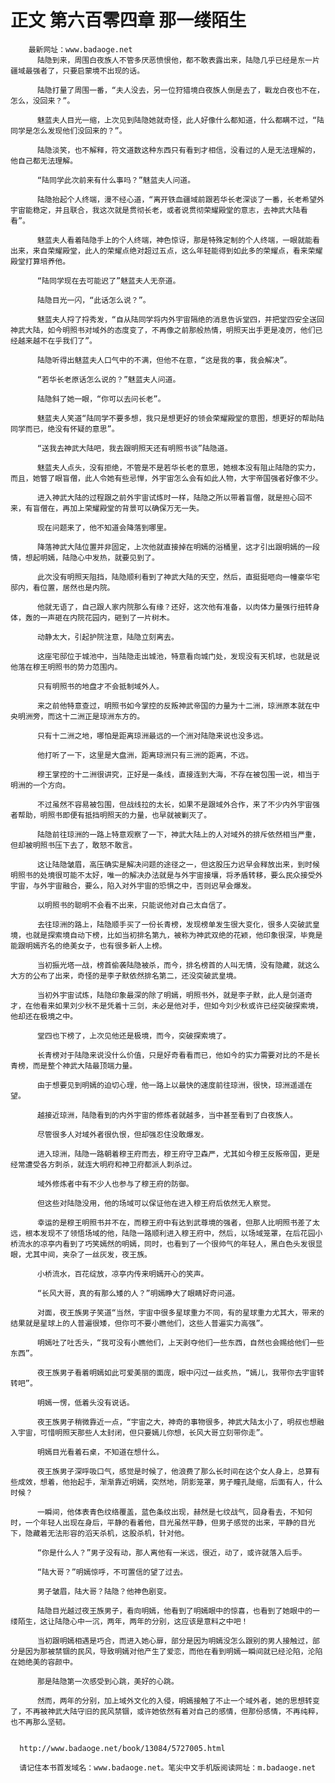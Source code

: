 # 正文 第六百零四章 那一缕陌生
        最新网址：www.badaoge.net
          陆隐到来，周围白夜族人不管多厌恶愤恨他，都不敢表露出来，陆隐几乎已经是东一片疆域最强者了，只要启蒙境不出现的话。
      
          陆隐打量了周围一番，“夫人没去，另一位狩猎境白夜族人倒是去了，戰龙白夜也不在，怎么，没回来？”。
      
          魅蓝夫人目光一缩，上次见到陆隐她就奇怪，此人好像什么都知道，什么都瞒不过，“陆同学是怎么发现他们没回来的？”。
      
          陆隐淡笑，也不解释，符文道数这种东西只有看到才相信，没看过的人是无法理解的，他自己都无法理解。
      
          “陆同学此次前来有什么事吗？”魅蓝夫人问道。
      
          陆隐抬起个人终端，漫不经心道，“离开铁血疆域前跟若华长老深谈了一番，长老希望外宇宙能稳定，并且联合，我这次就是贯彻长老，或者说贯彻荣耀殿堂的意志，去神武大陆看看”。
      
          魅蓝夫人看着陆隐手上的个人终端，神色惊讶，那是特殊定制的个人终端，一眼就能看出来，来自荣耀殿堂，此人的荣耀点绝对超过五点，这么年轻能得到如此多的荣耀点，看来荣耀殿堂打算培养他。
      
          “陆同学现在去可能迟了”魅蓝夫人无奈道。
      
          陆隐目光一闪，“此话怎么说？”。
      
          魅蓝夫人捋了捋秀发，“自从陆同学将内外宇宙隔绝的消息告诉堂四，并把堂四安全送回神武大陆，如今明照书对域外的态度变了，不再像之前那般热情，明照天出手更是凌厉，他们已经越来越不在乎我们了”。
      
          陆隐听得出魅蓝夫人口气中的不满，但他不在意，“这是我的事，我会解决”。
      
          “若华长老原话怎么说的？”魅蓝夫人问道。
      
          陆隐斜了她一眼，“你可以去问长老”。
      
          魅蓝夫人笑道“陆同学不要多想，我只是想更好的领会荣耀殿堂的意图，想更好的帮助陆同学而已，绝没有怀疑的意思”。
      
          “送我去神武大陆吧，我去跟明照天还有明照书谈”陆隐道。
      
          魅蓝夫人点头，没有拒绝，不管是不是若华长老的意思，她根本没有阻止陆隐的实力，而且，她瞥了眼盲僧，此人令她有些忌惮，外宇宙怎么会有如此人物，大宇帝国强者好像不少。
      
          进入神武大陆的过程跟之前外宇宙试炼时一样，陆隐之所以带着盲僧，就是担心回不来，有盲僧在，再加上荣耀殿堂的背景可以确保万无一失。
      
          现在问题来了，他不知道会降落到哪里。
      
          降落神武大陆位置并非固定，上次他就直接掉在明嫣的浴桶里，这才引出跟明嫣的一段情，想起明嫣，陆隐心中发热，就要见到了。
      
          此次没有明照天阻挡，陆隐顺利看到了神武大陆的天空，然后，直挺挺咂向一幢豪华宅邸内，看位置，居然也是内院。
      
          他就无语了，自己跟人家内院那么有缘？还好，这次他有准备，以肉体力量强行扭转身体，轰的一声砸在内院花园内，砸到了一片树木。
      
          动静太大，引起护院注意，陆隐立刻离去。
      
          这座宅邸位于城池中，当陆隐走出城池，特意看向城门处，发现没有天机球，也就是说他落在穆王明照书的势力范围内。
      
          只有明照书的地盘才不会抵制域外人。
      
          来之前他特意查过，明照书如今掌控的反叛神武帝国的力量为十二洲，琼洲原本就在中央明洲旁，而这十二洲正是琼洲东方的。
      
          只有十二洲之地，哪怕是距离琼洲最远的一个洲对陆隐来说也没多远。
      
          他打听了一下，这里是大盘洲，距离琼洲只有三洲的距离，不远。
      
          穆王掌控的十二洲很讲究，正好是一条线，直接连到大海，不存在被包围一说，相当于明洲的一个方向。
      
          不过虽然不容易被包围，但战线拉的太长，如果不是跟域外合作，来了不少内外宇宙强者帮助，明照书即便有抵挡明照天的力量，也早就被剿灭了。
      
          陆隐前往琼洲的一路上特意观察了一下，神武大陆上的人对域外的排斥依然相当严重，但却被明照书压下去了，敢怒不敢言。
      
          这让陆隐皱眉，高压确实是解决问题的途径之一，但这股压力迟早会释放出来，到时候明照书的处境很可能不太好，唯一的解决办法就是与外宇宙接壤，将矛盾转移，要么民众接受外宇宙，与外宇宙融合，要么，陷入对外宇宙的恐惧之中，否则迟早会爆发。
      
          以明照书的聪明不会看不出来，只能说他对自己太自信了。
      
          去往琼洲的路上，陆隐顺手买了一份长青榜，发现榜单发生很大变化，很多人突破武皇境，也就是探索境自动下榜，比如当初排名第九，被称为神武双绝的花颖，他印象很深，毕竟是能跟明嫣齐名的绝美女子，也有很多新人上榜。
      
          当初振光塔一战，榜首偷袭陆隐被杀，而今，排名榜首的人叫无情，没有隐藏，就这么大方的公布了出来，奇怪的是李子默依然排名第二，还没突破武皇境。
      
          当初外宇宙试炼，陆隐印象最深的除了明嫣，明照书外，就是李子默，此人是剑道奇才，在他看来如果刘少秋不是凭着十三剑，未必是他对手，但如今刘少秋或许已经突破探索境，他却还在极境之中。
      
          堂四也下榜了，上次见他还是极境，而今，突破探索境了。
      
          长青榜对于陆隐来说没什么价值，只是好奇看看而已，他如今的实力需要对比的不是长青榜，而是整个神武大陆最顶端力量。
      
          由于想要见到明嫣的迫切心理，他一路上以最快的速度前往琼洲，很快，琼洲遥遥在望。
      
          越接近琼洲，陆隐看到的内外宇宙的修炼者就越多，当中甚至看到了白夜族人。
      
          尽管很多人对域外者很仇恨，但却强忍住没敢爆发。
      
          进入琼洲，陆隐一路朝着穆王府而去，穆王府守卫森严，尤其如今穆王反叛帝国，更是经常遭受各方刺杀，就连大明府和神卫府都派人刺杀过。
      
          域外修炼者中有不少人也参与了穆王府的防御。
      
          但这些对陆隐没用，他的场域可以保证他在进入穆王府后依然无人察觉。
      
          幸运的是穆王明照书并不在，而穆王府中有达到武尊境的强者，但那人比明照书差了太远，根本发现不了领悟场域的他，陆隐一路顺利进入穆王府中，然后，以场域笼罩，在后花园小桥流水的凉亭内看到了巧笑嫣然的明嫣，同时，也看到了一个很帅气的年轻人，黑白色头发很显眼，尤其中间，夹杂了一丝灰发，夜王族。
      
          小桥流水，百花绽放，凉亭内传来明嫣开心的笑声。
      
          “长风大哥，真的有那么矮的人？”明嫣睁大了眼睛好奇问道。
      
          对面，夜王族男子笑道“当然，宇宙中很多星球重力不同，有的星球重力尤其大，带来的结果就是星球上的人普遍很矮，但你可不要小瞧他们，这些人普遍实力高强”。
      
          明嫣吐了吐舌头，“我可没有小瞧他们，上天剥夺他们一些东西，自然也会赐给他们一些东西”。
      
          夜王族男子看着明嫣如此可爱美丽的面庞，眼中闪过一丝炙热，“嫣儿，我带你去宇宙转转吧”。
      
          明嫣一愣，低着头没有说话。
      
          夜王族男子稍微靠近一点，“宇宙之大，神奇的事物很多，神武大陆太小了，明叔也想融入宇宙，可惜明照天那些人太封闭，但只要嫣儿你想，长风大哥立刻带你走”。
      
          明嫣目光看着石桌，不知道在想什么。
      
          夜王族男子深呼吸口气，感觉是时候了，他浪费了那么长时间在这个女人身上，总算有些成效，想着，他抬起手，渐渐靠近明嫣，突然地，阴影笼罩，男子瞳孔陡缩，后面有人，什么时候？
      
          一瞬间，他体表青色纹络覆盖，蓝色条纹出现，赫然是七纹战气，回身看去，不知何时，一个年轻人出现在身后，平静的看着他，目光虽然平静，但男子感觉的出来，平静的目光下，隐藏着无法形容的滔天杀机，这股杀机，针对他。
      
          “你是什么人？”男子没有动，那人离他有一米远，很近，动了，或许就落入后手。
      
          “陆大哥？”明嫣惊呼，不可置信的望了过去。
      
          男子皱眉，陆大哥？陆隐？他神色剧变。
      
          陆隐目光越过夜王族男子，看向明嫣，他看到了明嫣眼中的惊喜，也看到了她眼中的一缕陌生，这让陆隐心中一沉，两年，两年的分别，这应该是意料之中吧！
      
          当初跟明嫣相遇是巧合，而进入她心扉，部分是因为明嫣没怎么跟别的男人接触过，部分是因为那被禁锢的民风，导致明嫣对他产生了爱恋，而他在看到明嫣一瞬间就已经沦陷，沦陷在她绝美的容颜中。
      
          那是陆隐第一次感受到心跳，美好的心跳。
      
          然而，两年的分别，加上域外文化的入侵，明嫣接触了不止一个域外者，她的思想转变了，不再被神武大陆守旧的民风禁锢，或许她依然有着对自己的感情，但那份感情，不再纯粹，也不再那么坚韧。
      
      
      http://www.badaoge.net/book/13084/5727005.html
      
      请记住本书首发域名：www.badaoge.net。笔尖中文手机版阅读网址：m.badaoge.net